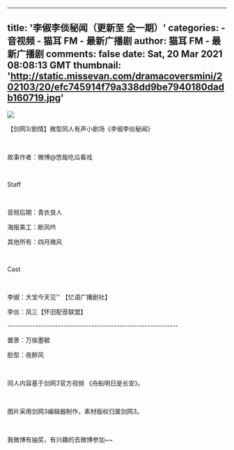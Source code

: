 
---
title: '李俶李倓秘闻（更新至 全一期）'
categories: 
    - 音视频
    - 猫耳 FM - 最新广播剧
author: 猫耳 FM - 最新广播剧
comments: false
date: Sat, 20 Mar 2021 08:08:13 GMT
thumbnail: 'http://static.missevan.com/dramacoversmini/202103/20/efc745914f79a338dd9be7940180dadb160719.jpg'
---

<div>   
<img src="http://static.missevan.com/dramacoversmini/202103/20/efc745914f79a338dd9be7940180dadb160719.jpg" referrerpolicy="no-referrer"><br><p>【剑网3/剧情】微型同人有声小剧场《李俶李倓秘闻》</p><br><p>故事作者：微博@悠哉吃瓜看戏</p><br><p>Staff</p><br><p>音频后期：青衣良人</p><p>海报美工：断风吟</p><p>其他所有：四月微风</p><br><p>Cast</p><br><p>李俶：大宝今天见℡ 【忆语广播剧社】</p><p>李倓：凤三【怀旧配音联盟】</p><p>-------------------------------------------------------------</p><p>置景：万俟墨毓</p><p>脸型：夜醉风  </p><br><p>同人内容基于剑网3官方视频 《舟船明日是长安》。</p><br><p>图片采用剑网3编辑器制作，素材版权归属剑网3。  </p><br><p>我微博有抽奖，有兴趣的去微博参加~~</p>  
</div>
            
